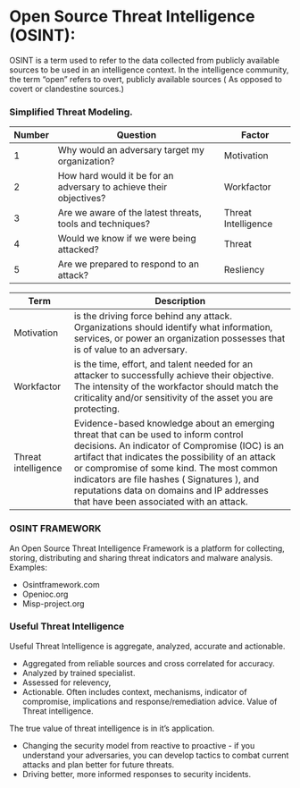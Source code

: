 # Open Source Threat Intelligence (OSINT):

OSINT is a term used to refer to the data collected from publicly available sources to be used in an intelligence context. In the intelligence community, the term “open” refers to overt, publicly available sources ( As opposed to covert or clandestine sources.)

### Simplified Threat Modeling.


| Number | Question | Factor |
|--------|----------|--------|
| 1 | Why would an adversary target my organization? | Motivation |
| 2 | How hard would it be for an adversary to achieve their objectives? | Workfactor |
| 3 | Are we aware of the latest threats, tools and techniques? | Threat Intelligence |
| 4 | Would we know if we were being attacked? | Threat |
| 5 | Are we prepared to respond to an attack? | Resliency |

| Term | Description |
|------|-------------|
| Motivation | is the driving force behind any attack. Organizations should identify what information, services, or power an organization possesses that is of value to an adversary. |
| Workfactor | is the time, effort, and talent needed for an attacker to successfully achieve their objective. The intensity of the workfactor should match the criticality and/or sensitivity of the asset you are protecting. |
| Threat intelligence | Evidence-based knowledge about an emerging threat that can be used to inform control decisions. An indicator of Compromise (IOC) is an artifact that indicates the possibility of an attack or compromise of some kind. The most common indicators are file hashes ( Signatures ), and reputations data on domains and IP addresses that have been associated with an attack. |


### OSINT FRAMEWORK

An Open Source Threat Intelligence Framework is a platform for collecting, storing, distributing and sharing threat indicators and malware analysis.
   Examples:
* Osintframework.com
* Openioc.org
* Misp-project.org

### Useful Threat Intelligence
Useful Threat Intelligence is aggregate, analyzed, accurate and actionable.
* Aggregated from reliable sources and cross correlated for accuracy.
* Analyzed by trained specialist.
* Assessed for relevency,
* Actionable. Often includes context, mechanisms, indicator of compromise, implications and response/remediation advice.
Value of Threat intelligence.

The true value of threat intelligence is in it’s application.
* Changing the security model from reactive to proactive - if you understand your adversaries, you can develop tactics to combat current attacks and plan better for future threats.
* Driving better, more informed responses to security incidents.
